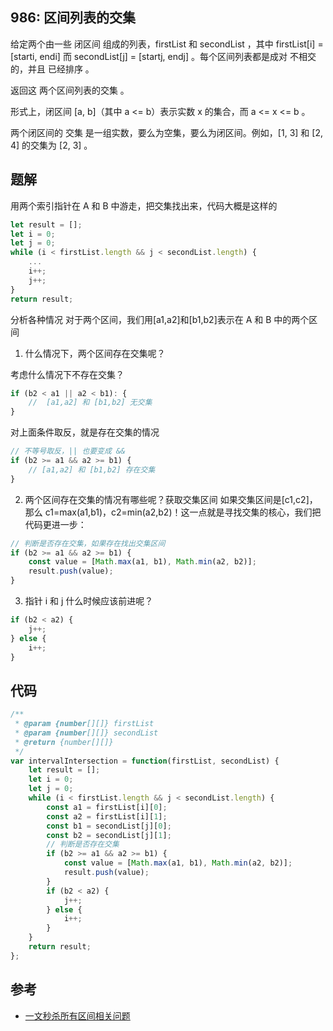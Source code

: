 ## 986: 区间列表的交集

给定两个由一些 闭区间 组成的列表，firstList 和 secondList ，其中 firstList[i] = [starti, endi] 而 secondList[j] = [startj, endj] 。每个区间列表都是成对 不相交 的，并且 已经排序 。

返回这 两个区间列表的交集 。

形式上，闭区间 [a, b]（其中 a <= b）表示实数 x 的集合，而 a <= x <= b 。

两个闭区间的 交集 是一组实数，要么为空集，要么为闭区间。例如，[1, 3] 和 [2, 4] 的交集为 [2, 3] 。

## 题解

用两个索引指针在 A 和 B 中游走，把交集找出来，代码大概是这样的

```js
let result = [];
let i = 0;
let j = 0;
while (i < firstList.length && j < secondList.length) {
    ...
    i++;
    j++;
}
return result;
```

分析各种情况
对于两个区间，我们用[a1,a2]和[b1,b2]表示在 A 和 B 中的两个区间

1. 什么情况下，两个区间存在交集呢？

考虑什么情况下不存在交集？
![]()

```js
if (b2 < a1 || a2 < b1): {
    //  [a1,a2] 和 [b1,b2] 无交集
}

```

对上面条件取反，就是存在交集的情况

```js
// 不等号取反，|| 也要变成 &&
if (b2 >= a1 && a2 >= b1) {
    // [a1,a2] 和 [b1,b2] 存在交集
}
```

2. 两个区间存在交集的情况有哪些呢？获取交集区间
   如果交集区间是[c1,c2]，那么 c1=max(a1,b1)，c2=min(a2,b2)！这一点就是寻找交集的核心，我们把代码更进一步：

```js
// 判断是否存在交集，如果存在找出交集区间
if (b2 >= a1 && a2 >= b1) {
    const value = [Math.max(a1, b1), Math.min(a2, b2)];
    result.push(value);
}
```

3. 指针 i 和 j 什么时候应该前进呢？

```js
if (b2 < a2) {
    j++;
} else {
    i++;
}
```

## 代码

```js
/**
 * @param {number[][]} firstList
 * @param {number[][]} secondList
 * @return {number[][]}
 */
var intervalIntersection = function(firstList, secondList) {
    let result = [];
    let i = 0;
    let j = 0;
    while (i < firstList.length && j < secondList.length) {
        const a1 = firstList[i][0];
        const a2 = firstList[i][1];
        const b1 = secondList[j][0];
        const b2 = secondList[j][1];
        // 判断是否存在交集
        if (b2 >= a1 && a2 >= b1) {
            const value = [Math.max(a1, b1), Math.min(a2, b2)];
            result.push(value);
        }
        if (b2 < a2) {
            j++;
        } else {
            i++;
        }
    }
    return result;
};
```

## 参考

-   [一文秒杀所有区间相关问题](https://mp.weixin.qq.com/s/Eb6ewVajH56cUlY9LetRJw)
